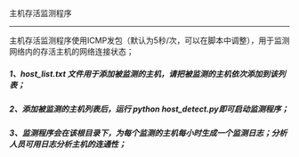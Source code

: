 主机存活监测程序
***
主机存活监测程序使用ICMP发包（默认为5秒/次，可以在脚本中调整），用于监测网络内的存活主机的网络连接状态；
##### 1、host_list.txt 文件用于添加被监测的主机，请把被监测的主机依次添加到该列表；
##### 2、添加被监测的主机列表后，运行 python host_detect.py即可启动监测程序；
##### 3、监测程序会在该根目录下，为每个监测的主机每小时生成一个监测日志；分析人员可用日志分析主机的连通性；